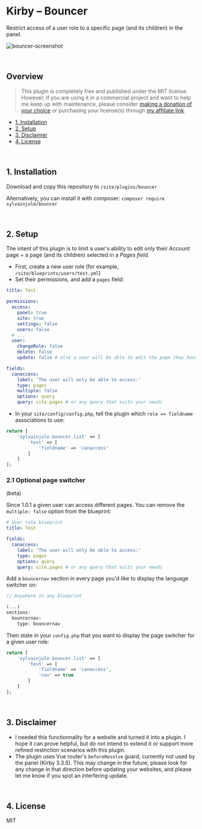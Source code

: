 # Kirby – Bouncer

Restrict access of a user role to a specific page (and its children) in the panel.

![bouncer-screenshot](https://user-images.githubusercontent.com/14079751/76368370-4c6ccc00-6330-11ea-92d3-9ac560cf037e.jpg)

<br/>

## Overview

> This plugin is completely free and published under the MIT license. However, if you are using it in a commercial project and want to help me keep up with maintenance, please consider [making a donation of your choice](https://www.paypal.me/sylvainjule) or purchasing your license(s) through [my affiliate link](https://a.paddle.com/v2/click/1129/36369?link=1170).

- [1. Installation](#1-installation)
- [2. Setup](#2-setup)
- [3. Disclaimer](#3-disclaimer)
- [4. License](#4-disclaimer)

<br/>

## 1. Installation

Download and copy this repository to ```/site/plugins/bouncer```

Alternatively, you can install it with composer: ```composer require sylvainjule/bouncer```

<br/>

## 2. Setup

The intent of this plugin is to limit a user's ability to edit only their Account page + a page (and its children) selected in a *Pages field*.

- First, create a new user role (for example, `/site/blueprints/users/test.yml`)
- Set their permissions, and add a `pages` field:

```yaml
title: Test

permissions:
  access:
    panel: true
    site: true
    settings: false
    users: false
  # ...
  user:
    changeRole: false
    delete: false
    update: false # else a user will be able to edit the page they have access to on their profile

fields:
  canaccess:
    label: 'The user will only be able to access:'
    type: pages
    multiple: false
    options: query
    query: site.pages # or any query that suits your needs
```

- In your `site/config/config.php`, tell the plugin which `role => fieldname` associations to use:

```php
return [
    'sylvainjule.bouncer.list' => [
        'test' => [
            'fieldname' => 'canaccess'
        ]
    ]
];
```

### 2.1 Optional page switcher

(beta)

Since 1.0.1 a given user can access different pages. You can remove the `multiple: false` option from the blueprint:

```yaml
# User role blueprint
title: Test

fields:
  canaccess:
    label: 'The user will only be able to access:'
    type: pages
    options: query
    query: site.pages # or any query that suits your needs
```

Add a `bouncernav` section in every page you'd like to display the language switcher on:

```php
// Anywhere in any blueprint

(...)
sections:
  bouncernav:
    type: bouncernav
```

Then state in your `config.php` that you want to display the page switcher for a given user role:

```php
return [
    'sylvainjule.bouncer.list' => [
        'test' => [
            'fieldname' => 'canaccess',
            'nav' => true
        ]
    ]
];
```

<br/>

## 3. Disclaimer

- I needed this functionnality for a website and turned it into a plugin. I hope it can prove helpful, but do not intend to extend it or support more refined restriction scenarios with this plugin.
- The plugin uses Vue router's `beforeResolve` guard, currently not used by the panel (Kirby 3.3.5). This may change in the future, please look for any change in that direction before updating your websites, and please let me know if you spot an interfering update.

<br/>

## 4. License

MIT
